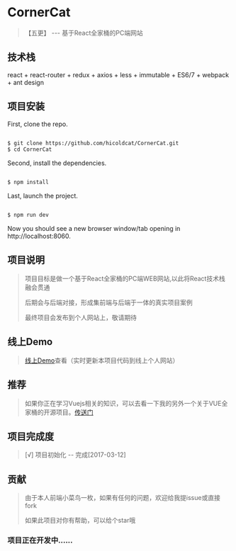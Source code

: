 CornerCat
=========

> 【五更】 --- 基于React全家桶的PC端网站

技术栈
------

react + react-router + redux + axios + less + immutable + ES6/7 + webpack + ant design

项目安装
--------

First, clone the repo.

```bash

$ git clone https://github.com/hicoldcat/CornerCat.git
$ cd CornerCat

```

Second, install the dependencies.

```bash

$ npm install

```

Last, launch the project.

```bash

$ npm run dev

```

Now you should see a new browser window/tab opening in http://localhost:8060.

项目说明
--------

> 项目目标是做一个基于React全家桶的PC端WEB网站,以此将React技术栈融会贯通
>
> 后期会与后端对接，形成集前端与后端于一体的真实项目案例
>
> 最终项目会发布到个人网站上，敬请期待

线上Demo
--------

> [线上Demo](http://www.forbetter.me/)查看（实时更新本项目代码到线上个人网站）

推荐
----

> 如果你正在学习Vuejs相关的知识，可以去看一下我的另外一个关于VUE全家桶的开源项目。[传送门](https://github.com/hicoldcat/TimeCat.git)

项目完成度
----------

> [√] 项目初始化 -- 完成[2017-03-12]

贡献
----

> 由于本人前端小菜鸟一枚，如果有任何的问题，欢迎给我提issue或直接fork
>
> 如果此项目对你有帮助，可以给个star哦

### 项目正在开发中......
